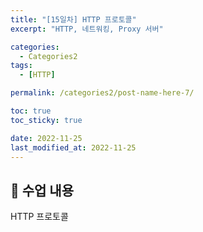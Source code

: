 ```yaml
---
title: "[15일차] HTTP 프로토콜"
excerpt: "HTTP, 네트워킹, Proxy 서버"

categories:
  - Categories2
tags:
  - [HTTP]

permalink: /categories2/post-name-here-7/

toc: true
toc_sticky: true

date: 2022-11-25
last_modified_at: 2022-11-25
---
```


## 🦥 수업 내용


HTTP 프로토콜

